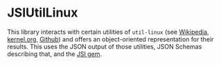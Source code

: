 # JSIUtilLinux

This library interacts with certain utilities of `util-linux` (see [Wikipedia](https://en.wikipedia.org/wiki/Util-linux), [kernel.org](https://git.kernel.org/pub/scm/utils/util-linux/util-linux.git), [Github](https://github.com/util-linux/util-linux)) and offers an object-oriented representation for their results. This uses the JSON output of those utilities, JSON Schemas describing that, and the [JSI gem](https://github.com/notEthan/jsi).
